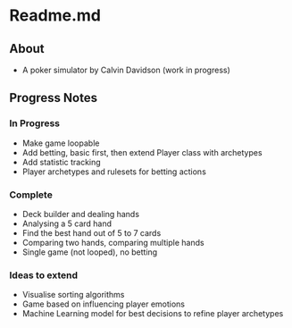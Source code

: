 # Readme.md
## About
* A poker simulator by Calvin Davidson (work in progress)
## Progress Notes
### In Progress
* Make game loopable
* Add betting, basic first, then extend Player class with archetypes
* Add statistic tracking
* Player archetypes and rulesets for betting actions
### Complete
* Deck builder and dealing hands
* Analysing a 5 card hand
* Find the best hand out of 5 to 7 cards
* Comparing two hands, comparing multiple hands
* Single game (not looped), no betting
### Ideas to extend
* Visualise sorting algorithms
* Game based on influencing player emotions
* Machine Learning model for best decisions to refine player archetypes
